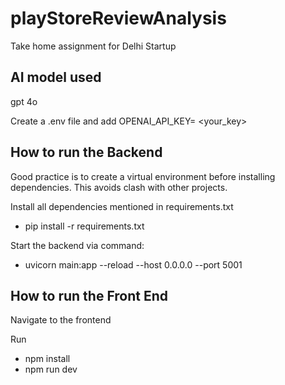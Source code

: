 # playStoreReviewAnalysis
Take home assignment for Delhi Startup

## AI model used
gpt 4o

Create a .env file and add OPENAI_API_KEY= <your_key>


## How to run the Backend

Good practice is to create a virtual environment before installing dependencies. This avoids clash with other projects.

Install all dependencies mentioned in requirements.txt
- pip install -r requirements.txt

Start the backend via command:
- uvicorn main:app --reload --host 0.0.0.0 --port 5001

## How to run the Front End

Navigate to the frontend

Run 
- npm install
- npm run dev
